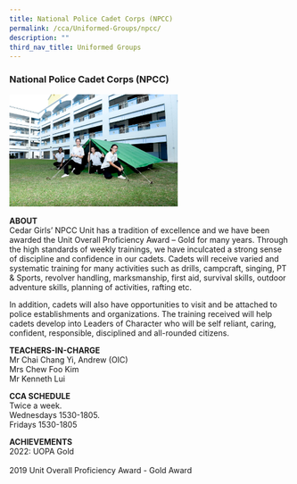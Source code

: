```yaml
---
title: National Police Cadet Corps (NPCC)
permalink: /cca/Uniformed-Groups/npcc/
description: ""
third_nav_title: Uniformed Groups
---
```

### National Police Cadet Corps (NPCC)

<img src="/images/ug3.png" style="width:60%">

**ABOUT**  <br>
Cedar Girls’ NPCC Unit has a tradition of excellence and we have been awarded the Unit Overall Proficiency Award – Gold for many years. Through the high standards of weekly trainings, we have inculcated a strong sense of discipline and confidence in our cadets. Cadets will receive varied and systematic training for many activities such as drills, campcraft, singing, PT & Sports, revolver handling, marksmanship, first aid, survival skills, outdoor adventure skills, planning of activities, rafting etc.

  

In addition, cadets will also have opportunities to visit and be attached to police establishments and organizations. The training received will help cadets develop into Leaders of Character who will be self reliant, caring, confident, responsible, disciplined and all-rounded citizens.

  
**TEACHERS-IN-CHARGE** <br>
Mr Chai Chang Yi, Andrew (OIC)  <br>
Mrs Chew Foo Kim  <br>
Mr Kenneth Lui  
  
**CCA SCHEDULE**  
Twice a week.  
Wednesdays 1530-1805.  
Fridays 1530-1805  
  
**ACHIEVEMENTS**
<br>2022: UOPA Gold  
<br>2019 Unit Overall Proficiency Award - Gold Award